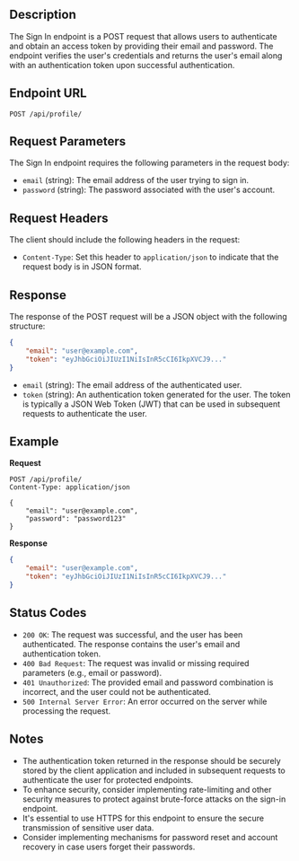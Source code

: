 ## Description

The Sign In endpoint is a POST request that allows users to authenticate and obtain an access token by providing their email and password. The endpoint verifies the user's credentials and returns the user's email along with an authentication token upon successful authentication.

## Endpoint URL

```
POST /api/profile/
```

## Request Parameters

The Sign In endpoint requires the following parameters in the request body:

- `email` (string): The email address of the user trying to sign in.
- `password` (string): The password associated with the user's account.

## Request Headers

The client should include the following headers in the request:

- `Content-Type`: Set this header to `application/json` to indicate that the request body is in JSON format.

## Response

The response of the POST request will be a JSON object with the following structure:

```json
{
    "email": "user@example.com",
    "token": "eyJhbGciOiJIUzI1NiIsInR5cCI6IkpXVCJ9..."
}
```

- `email` (string): The email address of the authenticated user.
- `token` (string): An authentication token generated for the user. The token is typically a JSON Web Token (JWT) that can be used in subsequent requests to authenticate the user.

## Example

**Request**

```
POST /api/profile/
Content-Type: application/json

{
    "email": "user@example.com",
    "password": "password123"
}
```

**Response**

```json
{
    "email": "user@example.com",
    "token": "eyJhbGciOiJIUzI1NiIsInR5cCI6IkpXVCJ9..."
}
```

## Status Codes

- `200 OK`: The request was successful, and the user has been authenticated. The response contains the user's email and authentication token.
- `400 Bad Request`: The request was invalid or missing required parameters (e.g., email or password).
- `401 Unauthorized`: The provided email and password combination is incorrect, and the user could not be authenticated.
- `500 Internal Server Error`: An error occurred on the server while processing the request.

## Notes

- The authentication token returned in the response should be securely stored by the client application and included in subsequent requests to authenticate the user for protected endpoints.
- To enhance security, consider implementing rate-limiting and other security measures to protect against brute-force attacks on the sign-in endpoint.
- It's essential to use HTTPS for this endpoint to ensure the secure transmission of sensitive user data.
- Consider implementing mechanisms for password reset and account recovery in case users forget their passwords.